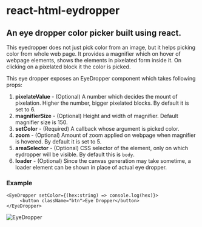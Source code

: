 
# react-html-eydropper
## An eye dropper color picker built using react.

This eyedropper does not just pick color from an image, but it helps picking color from whole web page. It provides a magnifier which on hover of webpage elements, shows the elements in pixelated form inside it. On clicking on a pixelated block it the color is picked.

This eye dropper exposes an EyeDropper component which takes following props:
1. **pixelateValue** - (Optional) A number which decides the mount of pixelation. Higher the number, bigger pixelated blocks. By default it is set to 6.
2. **magnifierSize** - (Optional) Height and width of magnifier. Default magnifier size is 150.
3. **setColor** - (Required) A callback whose argument is picked color.
4. **zoom** - (Optional) Amount of zoom applied on webpage when magnifier is hovered. By default it is set to 5.
5. **areaSelector** - (Optional) CSS selector of the element, only on which eydropper will be visible. By default this is `body`.
6. **loader** - (Optional) Since the canvas generation may take sometime, a loader element can be shown in place of actual eye dropper.

### Example
```
<EyeDropper setColor={(hex:string) => console.log(hex)}>
     <button className="btn">Eye Dropper</button>
</EyeDropper>

```

![EyeDropper](https://user-images.githubusercontent.com/31887015/122559564-2074e600-d05d-11eb-9742-99966f96be88.gif)
